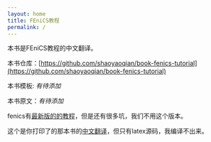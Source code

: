 ```yaml
---
layout: home
title: FEniCS教程
permalink: /
---
```


本书是FEniCS教程的中文翻译。

本书仓库：[https://github.com/shaoyaoqian/book-fenics-tutorial](https://github.com/shaoyaoqian/book-fenics-tutorial)

本书模板: *有待添加*

本书原文：*有待添加*

fenics有[最新版的的教程](https://jorgensd.github.io/dolfinx-tutorial/)，但是还有很多坑，我们不用这个版本。

这个是你打印了的那本书的[中文翻译](https://github.com/hplgit/fenics-tutorial/tree/master/chinese/chapters)，但只有latex源码，我编译不出来。

